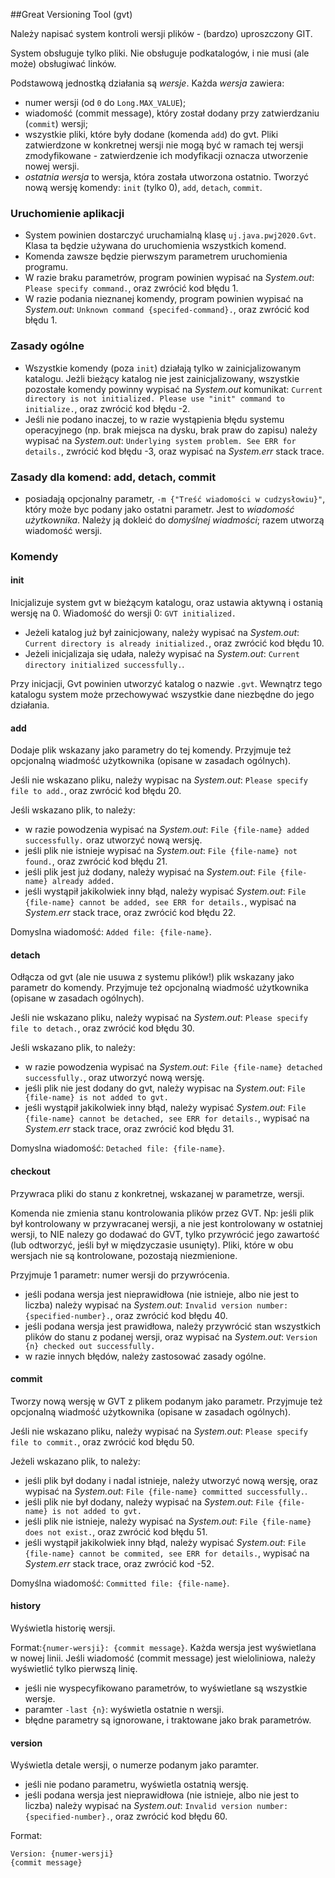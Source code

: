 ##Great Versioning Tool (gvt)

Należy napisać system kontroli wersji plików - (bardzo) uproszczony GIT.

System obsługuje tylko pliki. Nie obsługuje podkatalogów, i nie musi (ale może) obsługiwać linków.

Podstawową jednostką działania są *wersje*. Każda *wersja* zawiera:
- numer wersji (od `0` do `Long.MAX_VALUE`);
- wiadomość (commit message), który został dodany przy zatwierdzaniu (`commit`) wersji;
- wszystkie pliki, które były dodane (komenda `add`) do gvt. Pliki zatwierdzone w konkretnej wersji nie mogą być w ramach tej wersji zmodyfikowane - zatwierdzenie ich modyfikacji oznacza utworzenie nowej wersji.
- *ostatnia wersja* to wersja, która została utworzona ostatnio. Tworzyć nową wersję komendy: `init` (tylko 0), `add`, `detach`, `commit`. 

### Uruchomienie aplikacji
- System powinien dostarczyć uruchamialną klasę `uj.java.pwj2020.Gvt`. Klasa ta będzie używana do uruchomienia wszystkich komend.
- Komenda zawsze będzie pierwszym parametrem uruchomienia programu.
- W razie braku parametrów, program powinien wypisać na *System.out*: `Please specify command.`, oraz zwrócić kod błędu 1.
- W razie podania nieznanej komendy, program powinien wypisać na *System.out*: `Unknown command {specifed-command}.`, oraz zwrócić kod błędu 1.

### Zasady ogólne
- Wszystkie komendy (poza `init`) działają tylko w zainicjalizowanym katalogu. Jeżli bieżący katalog nie jest zainicjalizowany, wszystkie pozostałe komendy powinny wypisać na *System.out* komunikat: `Current directory is not initialized. Please use "init" command to initialize.`, oraz zwrócić kod błędu -2.
- Jeśli nie podano inaczej, to w razie wystąpienia błędu systemu operacyjnego (np. brak miejsca na dysku, brak praw do zapisu) należy wypisać na *System.out*: `Underlying system problem. See ERR for details.`, zwrócić kod błędu -3, oraz wypisać na *System.err* stack trace.

### Zasady dla komend: add, detach, commit
- posiadają opcjonalny parametr, `-m {"Treść wiadomości w cudzysłowiu}"`, który może byc podany jako ostatni parametr. Jest to *wiadomość użytkownika*. Należy ją dokleić do *domyślnej wiadmości*; razem utworzą wiadomość wersji.

### Komendy
#### init
Inicjalizuje system gvt w bieżącym katalogu, oraz ustawia aktywną i ostanią wersję na 0. Wiadomość do wersji 0: `GVT initialized.`

- Jeżeli katalog już był zainicjowany, należy wypisać na *System.out*: `Current directory is already initialized.`, oraz zwrócić kod błędu 10.
- Jeżeli inicjalizaja się udała, należy wypisać na *System.out*: `Current directory initialized successfully.`.

Przy inicjacji, Gvt powinien utworzyć katalog o nazwie `.gvt`. Wewnątrz tego katalogu system może przechowywać wszystkie dane niezbędne do jego działania.

#### add
Dodaje plik wskazany jako parametry do tej komendy. Przyjmuje też opcjonalną wiadmość użytkownika (opisane w zasadach ogólnych).

Jeśli nie wskazano pliku, należy wypisac na *System.out*: `Please specify file to add.`, oraz zwrócić kod błędu 20.

Jeśli wskazano plik, to należy:
- w razie powodzenia wypisać na *System.out*: `File {file-name} added successfully.` oraz utworzyć nową wersję.
- jeśli plik nie istnieje wypisać na *System.out*: `File {file-name} not found.`, oraz zwrócić kod błędu 21.
- jeśli plik jest już dodany, należy wypisać na *System.out*: `File {file-name} already added.`
- jeśli wystąpił jakikolwiek inny błąd, należy wypisać *System.out*: `File {file-name} cannot be added, see ERR for details.`, wypisać na *System.err* stack trace, oraz zwrócić kod błędu 22.

Domyslna wiadomość: `Added file: {file-name}`. 

#### detach
Odłącza od gvt (ale nie usuwa z systemu plików!) plik wskazany jako parametr do komendy. Przyjmuje też opcjonalną wiadmość użytkownika (opisane w zasadach ogólnych).

Jeśli nie wskazano pliku, należy wypisać na *System.out*: `Please specify file to detach.`, oraz zwrócić kod błędu 30.

Jeśli wskazano plik, to należy:
- w razie powodzenia wypisać na *System.out*: `File {file-name} detached successfully.`, oraz utworzyć nową wersję.
- jeśli plik nie jest dodany do gvt, należy wypisac na *System.out*: `File {file-name} is not added to gvt.`
- jeśli wystąpił jakikolwiek inny błąd, należy wypisać *System.out*: `File {file-name} cannot be detached, see ERR for details.`, wypisać na *System.err* stack trace, oraz zwrócić kod błędu 31.

Domyslna wiadomość: `Detached file: {file-name}`. 

#### checkout
Przywraca pliki do stanu z konkretnej, wskazanej w parametrze, wersji.

Komenda nie zmienia stanu kontrolowania plików przez GVT. Np: jeśli plik był kontrolowany w przywracanej wersji, a nie jest kontrolowany w ostatniej wersji, to NIE nalezy go dodawać do GVT, tylko przywrócić jego zawartość (lub odtworzyć, jeśli był w międzyczasie usunięty). Pliki, które w obu wersjach nie są kontrolowane, pozostają niezmienione.

Przyjmuje 1 parametr: numer wersji do przywrócenia.

- jeśli podana wersja jest nieprawidłowa (nie istnieje, albo nie jest to liczba) należy wypisać na *System.out*: `Invalid version number: {specified-number}.`, oraz zwrócić kod błędu 40.
- jeśli podana wersja jest prawidłowa, należy przywrócić stan wszystkich plików do stanu z podanej wersji, oraz wypisać na *System.out*: `Version {n} checked out successfully.`
- w razie innych błędów, należy zastosować zasady ogólne.

#### commit
Tworzy nową wersję w GVT z plikem podanym jako parametr. Przyjmuje też opcjonalną wiadmość użytkownika (opisane w zasadach ogólnych).

Jeśli nie wskazano pliku, należy wypisać na *System.out*: `Please specify file to commit.`, oraz zwrócić kod błędu 50.

Jeżeli wskazano plik, to należy:
- jeśli plik był dodany i nadal istnieje, należy utworzyć nową wersję, oraz wypisać na *System.out*: `File {file-name} committed successfully.`.
- jeśli plik nie był dodany, należy wypisać na *System.out*: `File {file-name} is not added to gvt.`
- jeśli plik nie istnieje, należy wypisać na *System.out*: `File {file-name} does not exist.`, oraz zwrócić kod błędu 51.
- jeśli wystąpił jakikolwiek inny błąd, należy wypisać *System.out*: `File {file-name} cannot be commited, see ERR for details.`, wypisać na *System.err* stack trace, oraz zwrócić kod -52.

Domyślna wiadomość: `Committed file: {file-name}`.

#### history
Wyświetla historię wersji. 

Format:`{numer-wersji}: {commit message}`. Każda wersja jest wyświetlana w nowej linii. Jeśli wiadomość (commit message) jest wieloliniowa, należy wyświetlić tylko pierwszą linię.

- jeśli nie wyspecyfikowano parametrów, to wyświetlane są wszystkie wersje.
- paramter `-last {n}`: wyświetla ostatnie n wersji.
- błędne parametry są ignorowane, i traktowane jako brak parametrów.

#### version
Wyświetla detale wersji, o numerze podanym jako paramter.

- jeśli nie podano parametru, wyświetla ostatnią wersję.
- jeśli podana wersja jest nieprawidłowa (nie istnieje, albo nie jest to liczba) należy wypisać na *System.out*: `Invalid version number: {specified-number}.`, oraz zwrócić kod błędu 60.

Format: 
```
Version: {numer-wersji}
{commit message}
```
